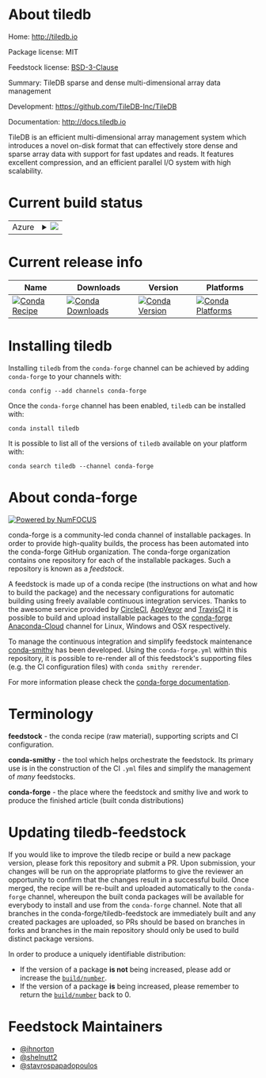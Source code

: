 About tiledb
============

Home: http://tiledb.io

Package license: MIT

Feedstock license: [BSD-3-Clause](https://github.com/conda-forge/tiledb-feedstock/blob/master/LICENSE.txt)

Summary: TileDB sparse and dense multi-dimensional array data management

Development: https://github.com/TileDB-Inc/TileDB

Documentation: http://docs.tiledb.io

TileDB is an efficient multi-dimensional array management system which introduces
a novel on-disk format that can effectively store dense and sparse array data with
support for fast updates and reads. It features excellent compression, and an efficient
parallel I/O system with high scalability.


Current build status
====================


<table>
    
  <tr>
    <td>Azure</td>
    <td>
      <details>
        <summary>
          <a href="https://dev.azure.com/conda-forge/feedstock-builds/_build/latest?definitionId=2075&branchName=master">
            <img src="https://dev.azure.com/conda-forge/feedstock-builds/_apis/build/status/tiledb-feedstock?branchName=master">
          </a>
        </summary>
        <table>
          <thead><tr><th>Variant</th><th>Status</th></tr></thead>
          <tbody><tr>
              <td>linux_64</td>
              <td>
                <a href="https://dev.azure.com/conda-forge/feedstock-builds/_build/latest?definitionId=2075&branchName=master">
                  <img src="https://dev.azure.com/conda-forge/feedstock-builds/_apis/build/status/tiledb-feedstock?branchName=master&jobName=linux&configuration=linux_64_" alt="variant">
                </a>
              </td>
            </tr><tr>
              <td>osx_64</td>
              <td>
                <a href="https://dev.azure.com/conda-forge/feedstock-builds/_build/latest?definitionId=2075&branchName=master">
                  <img src="https://dev.azure.com/conda-forge/feedstock-builds/_apis/build/status/tiledb-feedstock?branchName=master&jobName=osx&configuration=osx_64_" alt="variant">
                </a>
              </td>
            </tr><tr>
              <td>osx_arm64</td>
              <td>
                <a href="https://dev.azure.com/conda-forge/feedstock-builds/_build/latest?definitionId=2075&branchName=master">
                  <img src="https://dev.azure.com/conda-forge/feedstock-builds/_apis/build/status/tiledb-feedstock?branchName=master&jobName=osx&configuration=osx_arm64_" alt="variant">
                </a>
              </td>
            </tr><tr>
              <td>win_64</td>
              <td>
                <a href="https://dev.azure.com/conda-forge/feedstock-builds/_build/latest?definitionId=2075&branchName=master">
                  <img src="https://dev.azure.com/conda-forge/feedstock-builds/_apis/build/status/tiledb-feedstock?branchName=master&jobName=win&configuration=win_64_" alt="variant">
                </a>
              </td>
            </tr>
          </tbody>
        </table>
      </details>
    </td>
  </tr>
</table>

Current release info
====================

| Name | Downloads | Version | Platforms |
| --- | --- | --- | --- |
| [![Conda Recipe](https://img.shields.io/badge/recipe-tiledb-green.svg)](https://anaconda.org/conda-forge/tiledb) | [![Conda Downloads](https://img.shields.io/conda/dn/conda-forge/tiledb.svg)](https://anaconda.org/conda-forge/tiledb) | [![Conda Version](https://img.shields.io/conda/vn/conda-forge/tiledb.svg)](https://anaconda.org/conda-forge/tiledb) | [![Conda Platforms](https://img.shields.io/conda/pn/conda-forge/tiledb.svg)](https://anaconda.org/conda-forge/tiledb) |

Installing tiledb
=================

Installing `tiledb` from the `conda-forge` channel can be achieved by adding `conda-forge` to your channels with:

```
conda config --add channels conda-forge
```

Once the `conda-forge` channel has been enabled, `tiledb` can be installed with:

```
conda install tiledb
```

It is possible to list all of the versions of `tiledb` available on your platform with:

```
conda search tiledb --channel conda-forge
```


About conda-forge
=================

[![Powered by NumFOCUS](https://img.shields.io/badge/powered%20by-NumFOCUS-orange.svg?style=flat&colorA=E1523D&colorB=007D8A)](http://numfocus.org)

conda-forge is a community-led conda channel of installable packages.
In order to provide high-quality builds, the process has been automated into the
conda-forge GitHub organization. The conda-forge organization contains one repository
for each of the installable packages. Such a repository is known as a *feedstock*.

A feedstock is made up of a conda recipe (the instructions on what and how to build
the package) and the necessary configurations for automatic building using freely
available continuous integration services. Thanks to the awesome service provided by
[CircleCI](https://circleci.com/), [AppVeyor](https://www.appveyor.com/)
and [TravisCI](https://travis-ci.com/) it is possible to build and upload installable
packages to the [conda-forge](https://anaconda.org/conda-forge)
[Anaconda-Cloud](https://anaconda.org/) channel for Linux, Windows and OSX respectively.

To manage the continuous integration and simplify feedstock maintenance
[conda-smithy](https://github.com/conda-forge/conda-smithy) has been developed.
Using the ``conda-forge.yml`` within this repository, it is possible to re-render all of
this feedstock's supporting files (e.g. the CI configuration files) with ``conda smithy rerender``.

For more information please check the [conda-forge documentation](https://conda-forge.org/docs/).

Terminology
===========

**feedstock** - the conda recipe (raw material), supporting scripts and CI configuration.

**conda-smithy** - the tool which helps orchestrate the feedstock.
                   Its primary use is in the construction of the CI ``.yml`` files
                   and simplify the management of *many* feedstocks.

**conda-forge** - the place where the feedstock and smithy live and work to
                  produce the finished article (built conda distributions)


Updating tiledb-feedstock
=========================

If you would like to improve the tiledb recipe or build a new
package version, please fork this repository and submit a PR. Upon submission,
your changes will be run on the appropriate platforms to give the reviewer an
opportunity to confirm that the changes result in a successful build. Once
merged, the recipe will be re-built and uploaded automatically to the
`conda-forge` channel, whereupon the built conda packages will be available for
everybody to install and use from the `conda-forge` channel.
Note that all branches in the conda-forge/tiledb-feedstock are
immediately built and any created packages are uploaded, so PRs should be based
on branches in forks and branches in the main repository should only be used to
build distinct package versions.

In order to produce a uniquely identifiable distribution:
 * If the version of a package **is not** being increased, please add or increase
   the [``build/number``](https://conda.io/docs/user-guide/tasks/build-packages/define-metadata.html#build-number-and-string).
 * If the version of a package **is** being increased, please remember to return
   the [``build/number``](https://conda.io/docs/user-guide/tasks/build-packages/define-metadata.html#build-number-and-string)
   back to 0.

Feedstock Maintainers
=====================

* [@ihnorton](https://github.com/ihnorton/)
* [@shelnutt2](https://github.com/shelnutt2/)
* [@stavrospapadopoulos](https://github.com/stavrospapadopoulos/)

